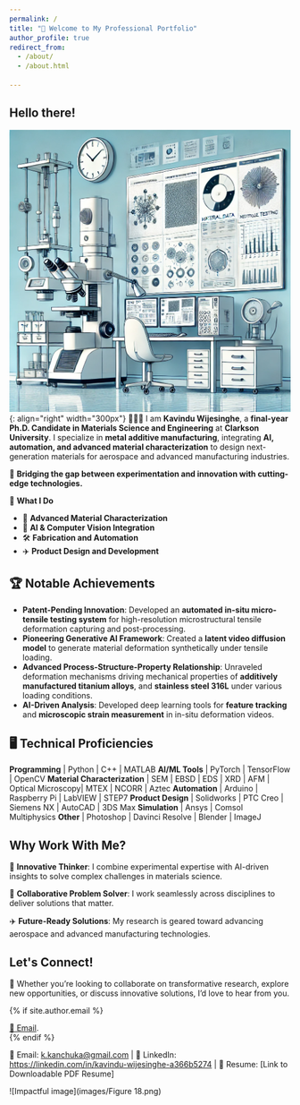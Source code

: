 ```yaml
---
permalink: /
title: "📢 Welcome to My Professional Portfolio"
author_profile: true
redirect_from: 
  - /about/
  - /about.html

---
```

## Hello there!

![D](images/DALLE2.png){: align="right" width="300px"}
👨🏻‍💻 I am <b>Kavindu Wijesinghe</b>, a <b>final-year Ph.D. Candidate in Materials Science and Engineering</b> at <b>Clarkson University</b>. I specialize in <b>metal additive manufacturing</b>, integrating <b>AI, automation, and advanced material characterization</b> to design next-generation materials for aerospace and advanced manufacturing industries.

🔎 <b>Bridging the gap between experimentation and innovation with cutting-edge technologies.</b>

📌 <b>What I Do</b>

 - 🔬 <b>Advanced Material Characterization</b>
 - 🤖 <b>AI & Computer Vision Integration</b>
 - 🛠️ <b>Fabrication and Automation</b>
 - ✈️ <b>Product Design and Development</b>

## 🏆 Notable Achievements

 - <b>Patent-Pending Innovation</b>: Developed an <b>automated in-situ micro-tensile testing system</b> for high-resolution microstructural tensile deformation capturing and post-processing.
 - <b>Pioneering Generative AI Framework</b>: Created a <b>latent video diffusion model</b> to generate material deformation synthetically under tensile loading.
 - <b>Advanced Process-Structure-Property Relationship</b>: Unraveled deformation mechanisms driving mechanical properties of <b>additively manufactured titanium alloys</b>, and <b>stainless steel 316L</b> under various loading conditions.
 - <b>AI-Driven Analysis</b>: Developed deep learning tools for <b>feature tracking</b> and <b>microscopic strain measurement</b> in in-situ deformation videos.

## 🖥️ Technical Proficiencies

<b>Programming</b> | Python | C++ | MATLAB
<b>AI/ML Tools</b> | PyTorch | TensorFlow | OpenCV
<b>Material Characterization</b> | SEM | EBSD | EDS | XRD | AFM | Optical Microscopy| MTEX | NCORR | Aztec
<b>Automation</b> | Arduino | Raspberry Pi | LabVIEW | STEP7
<b>Product Design</b> | Solidworks | PTC Creo | Siemens NX | AutoCAD | 3DS Max
<b>Simulation</b> | Ansys | Comsol Multiphysics
<b>Other</b> | Photoshop | Davinci Resolve | Blender | ImageJ

## Why Work With Me?

🚀 <b>Innovative Thinker</b>: I combine experimental expertise with AI-driven insights to solve complex challenges in materials science.

🤝 <b>Collaborative Problem Solver</b>: I work seamlessly across disciplines to deliver solutions that matter.

✈️ <b>Future-Ready Solutions</b>: My research is geared toward advancing aerospace and advanced manufacturing technologies.

## Let's Connect!

🚀 Whether you’re looking to collaborate on transformative research, explore new opportunities, or discuss innovative solutions, I’d love to hear from you.

{% if site.author.email %}
  <div class="wordwrap"><a href="{{site.author.email}}">📧 Email</a>.</div>
{% endif %}

📧 Email: k.kanchuka@gmail.com | 🔗 LinkedIn: https://linkedin.com/in/kavindu-wijesinghe-a366b5274 | 📄 Resume: [Link to Downloadable PDF Resume]

![Impactful image](images/Figure 18.png)
